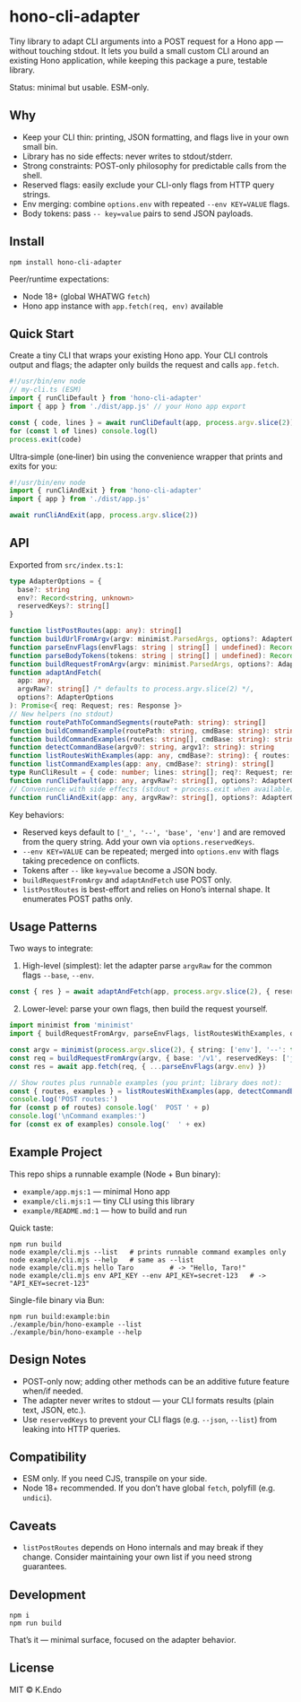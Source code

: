 # hono-cli-adapter

Tiny library to adapt CLI arguments into a POST request for a Hono app — without touching stdout. It lets you build a small custom CLI around an existing Hono application, while keeping this package a pure, testable library.

Status: minimal but usable. ESM-only.

## Why
- Keep your CLI thin: printing, JSON formatting, and flags live in your own small bin.
- Library has no side effects: never writes to stdout/stderr.
- Strong constraints: POST-only philosophy for predictable calls from the shell.
- Reserved flags: easily exclude your CLI-only flags from HTTP query strings.
- Env merging: combine `options.env` with repeated `--env KEY=VALUE` flags.
- Body tokens: pass `-- key=value` pairs to send JSON payloads.

## Install
```
npm install hono-cli-adapter
```

Peer/runtime expectations:
- Node 18+ (global WHATWG `fetch`)
- Hono app instance with `app.fetch(req, env)` available

## Quick Start
Create a tiny CLI that wraps your existing Hono app. Your CLI controls output and flags; the adapter only builds the request and calls `app.fetch`.

```ts
#!/usr/bin/env node
// my-cli.ts (ESM)
import { runCliDefault } from 'hono-cli-adapter'
import { app } from './dist/app.js' // your Hono app export

const { code, lines } = await runCliDefault(app, process.argv.slice(2))
for (const l of lines) console.log(l)
process.exit(code)
```

Ultra‑simple (one‑liner) bin using the convenience wrapper that prints and exits for you:

```ts
#!/usr/bin/env node
import { runCliAndExit } from 'hono-cli-adapter'
import { app } from './dist/app.js'

await runCliAndExit(app, process.argv.slice(2))
```

## API
Exported from `src/index.ts:1`:

```ts
type AdapterOptions = {
  base?: string
  env?: Record<string, unknown>
  reservedKeys?: string[]
}

function listPostRoutes(app: any): string[]
function buildUrlFromArgv(argv: minimist.ParsedArgs, options?: AdapterOptions): URL
function parseEnvFlags(envFlags: string | string[] | undefined): Record<string, string>
function parseBodyTokens(tokens: string | string[] | undefined): Record<string, string>
function buildRequestFromArgv(argv: minimist.ParsedArgs, options?: AdapterOptions): Request
function adaptAndFetch(
  app: any,
  argvRaw?: string[] /* defaults to process.argv.slice(2) */,
  options?: AdapterOptions
): Promise<{ req: Request; res: Response }>
// New helpers (no stdout)
function routePathToCommandSegments(routePath: string): string[]
function buildCommandExample(routePath: string, cmdBase: string): string
function buildCommandExamples(routes: string[], cmdBase: string): string[]
function detectCommandBase(argv0?: string, argv1?: string): string
function listRoutesWithExamples(app: any, cmdBase?: string): { routes: string[]; examples: string[] }
function listCommandExamples(app: any, cmdBase?: string): string[]
type RunCliResult = { code: number; lines: string[]; req?: Request; res?: Response }
function runCliDefault(app: any, argvRaw?: string[], options?: AdapterOptions): Promise<RunCliResult>
// Convenience with side effects (stdout + process.exit when available)
function runCliAndExit(app: any, argvRaw?: string[], options?: AdapterOptions): Promise<number>
```

Key behaviors:
- Reserved keys default to `['_', '--', 'base', 'env']` and are removed from the query string. Add your own via `options.reservedKeys`.
- `--env KEY=VALUE` can be repeated; merged into `options.env` with flags taking precedence on conflicts.
- Tokens after `--` like `key=value` become a JSON body.
- `buildRequestFromArgv` and `adaptAndFetch` use POST only.
- `listPostRoutes` is best-effort and relies on Hono’s internal shape. It enumerates POST paths only.

## Usage Patterns
Two ways to integrate:

1) High-level (simplest): let the adapter parse `argvRaw` for the common flags `--base`, `--env`.
```ts
const { res } = await adaptAndFetch(app, process.argv.slice(2), { reservedKeys: ['json'] })
```

2) Lower-level: parse your own flags, then build the request yourself.
```ts
import minimist from 'minimist'
import { buildRequestFromArgv, parseEnvFlags, listRoutesWithExamples, detectCommandBase } from 'hono-cli-adapter'

const argv = minimist(process.argv.slice(2), { string: ['env'], '--': true })
const req = buildRequestFromArgv(argv, { base: '/v1', reservedKeys: ['json'] })
const res = await app.fetch(req, { ...parseEnvFlags(argv.env) })

// Show routes plus runnable examples (you print; library does not):
const { routes, examples } = listRoutesWithExamples(app, detectCommandBase())
console.log('POST routes:')
for (const p of routes) console.log('  POST ' + p)
console.log('\nCommand examples:')
for (const ex of examples) console.log('  ' + ex)
```

## Example Project
This repo ships a runnable example (Node + Bun binary):
- `example/app.mjs:1` — minimal Hono app
- `example/cli.mjs:1` — tiny CLI using this library
- `example/README.md:1` — how to build and run

Quick taste:
```
npm run build
node example/cli.mjs --list   # prints runnable command examples only
node example/cli.mjs --help   # same as --list
node example/cli.mjs hello Taro         # -> "Hello, Taro!"
node example/cli.mjs env API_KEY --env API_KEY=secret-123   # -> "API_KEY=secret-123"
```

Single-file binary via Bun:
```
npm run build:example:bin
./example/bin/hono-example --list
./example/bin/hono-example --help
```

## Design Notes
- POST-only now; adding other methods can be an additive future feature when/if needed.
- The adapter never writes to stdout — your CLI formats results (plain text, JSON, etc.).
- Use `reservedKeys` to prevent your CLI flags (e.g. `--json`, `--list`) from leaking into HTTP queries.

## Compatibility
- ESM only. If you need CJS, transpile on your side.
- Node 18+ recommended. If you don’t have global `fetch`, polyfill (e.g. `undici`).

## Caveats
- `listPostRoutes` depends on Hono internals and may break if they change. Consider maintaining your own list if you need strong guarantees.

## Development
```
npm i
npm run build
```

That’s it — minimal surface, focused on the adapter behavior.

## License
MIT © K.Endo
